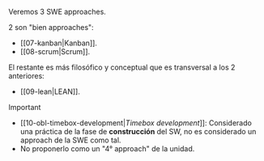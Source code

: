 
Veremos 3 SWE approaches.

2 son "bien approaches":
- [[07-kanban|Kanban]].
- [[08-scrum|Scrum]].

El restante es más filosófico y conceptual que es transversal a los 2 anteriores:
- [[09-lean|LEAN]].

> [!IMPORTANT]
>
> - [[10-obl-timebox-development|_Timebox development_]]: Considerado una práctica de la fase de **construcción** del SW, no es considerado un approach de la SWE como tal.
> - No proponerlo como un "4° approach" de la unidad.
